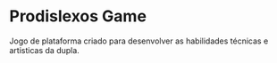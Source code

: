 # Prodislexos Game
Jogo de plataforma criado para desenvolver as habilidades técnicas e artisticas da dupla. 

